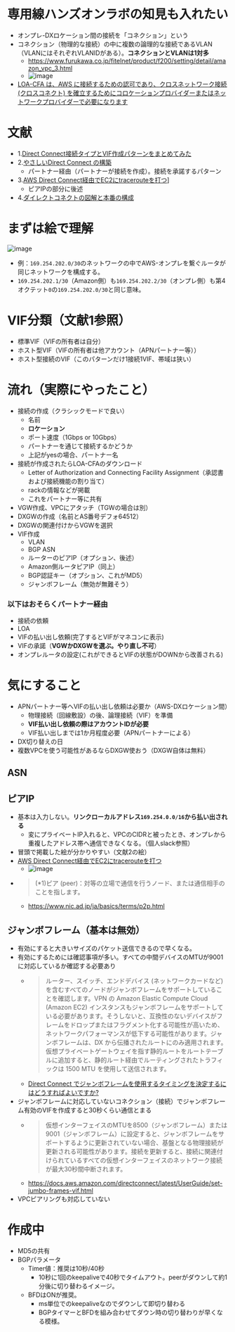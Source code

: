 # 専用線ハンズオンラボの知見も入れたい
- オンプレ-DXロケーション間の接続を「コネクション」という
- コネクション（物理的な接続）の中に複数の論理的な接続であるVLAN（VLANにはそれぞれVLANIDがある）。**コネクションとVLANは1対多**
  - https://www.furukawa.co.jp/fitelnet/product/f200/setting/detail/amazon_vpc_3.html
  - ![image](https://user-images.githubusercontent.com/60077121/100759086-90aa7a00-3433-11eb-9a1a-ea3cd2651a7d.png)
- [LOA-CFA は、AWS に接続するための認可であり、クロスネットワーク接続 (クロスコネクト) を確立するためにコロケーションプロバイダーまたはネットワークプロバイダーで必要になります](https://docs.aws.amazon.com/ja_jp/directconnect/latest/UserGuide/getting_started.html)

# 文献
- 1.[Direct Connect接続タイプとVIF作成パターンをまとめてみた](https://dev.classmethod.jp/articles/direct-connect-connection-pattern-vif/)
- 2.[やさしいDirect Connect の構築](https://oji-cloud.net/2019/12/18/post-3759/)
  - パートナー経由（パートナーが接続を作成）。接続を承諾するパターン
- 3.[AWS Direct Connect経由でEC2にtracerouteを打つ](https://blog.serverworks.co.jp/traceroute-via-directconnect)]
  - ピアIPの部分に後述
- 4.[ダイレクトコネクトの図解と本番の構成](https://blog.hiroakis.net/posts/6/index.html)

# まずは絵で理解
![image](https://user-images.githubusercontent.com/60077121/100880729-708cc080-34f0-11eb-9daa-49966b9c5b46.png)
- 例：`169.254.202.0/30`のネットワークの中でAWS-オンプレを繋ぐルータが同じネットワークを構成する。
- `169.254.202.1/30`（Amazon側）も`169.254.202.2/30`（オンプレ側）も第4オクテット`0`の`169.254.202.0/30`と同じ意味。


# VIF分類（文献1参照）
- 標準VIF（VIFの所有者は自分）
- ホスト型VIF（VIFの所有者は他アカウント（APNパートナー等））
- ホスト型接続のVIF（このパターンだけ1接続1VIF、帯域は狭い）


# 流れ（実際にやったこと）
- 接続の作成（クラシックモードで良い）
  - 名前
  - **ロケーション**
  - ポート速度（1Gbps or 10Gbps）
  - パートナーを通じて接続するかどうか
  - 上記がyesの場合、パートナー名
- 接続が作成されたらLOA-CFAのダウンロード
  - Letter of Authorization and Connecting Facility Assignment（承認書および接続機能の割り当て）
  - rackの情報などが掲載
  - これをパートナー等に共有
- VGW作成、VPCにアタッチ（TGWの場合は別）
- DXGWの作成（名前とAS番号デフォ64512）
- DXGWの関連付けからVGWを選択
- VIF作成
  - VLAN
  - BGP ASN
  - ルーターのピアIP（オプション、後述）
  - Amazon側ルータピアIP（同上）
  - BGP認証キー（オプション、これがMD5）
  - ジャンボフレーム（無効が無難そう）

### 以下はおそらくパートナー経由
- 接続の依頼
- LOA
- VIFの払い出し依頼(完了するとVIFがマネコンに表示)
- VIFの承諾（**VGWかDXGWを選ぶ。やり直し不可**）
- オンプレルータの設定(これができるとVIFの状態がDOWNから改善される)

# 気にすること
- APNパートナー等へVIFの払い出し依頼は必要か（AWS-DXロケーション間）
  - 物理接続（回線敷設）の後、論理接続（VIF）を準備
  - **VIF払い出し依頼の際はアカウントIDが必要**
  - VIF払い出しまでは1か月程度必要（APNパートナーによる）
- DX切り替えの日
- 複数VPCを使う可能性があるならDXGW使おう（DXGW自体は無料）

## ASN

## ピアIP
- 基本は入力しない。**リンクローカルアドレス`169.254.0.0/16`から払い出される**
  - 変にプライベートIP入れると、VPCのCIDRと被ったとき、オンプレから重複したアドレス帯へ通信できなくなる。（個人slack参照）
- 冒頭で掲載した絵が分かりやすい（文献2の絵）
- [AWS Direct Connect経由でEC2にtracerouteを打つ](https://blog.serverworks.co.jp/traceroute-via-directconnect)
  - ![image](https://user-images.githubusercontent.com/60077121/100758519-f21e1900-3432-11eb-961f-ce72692064a5.png)
- >(*1)ピア (peer)：対等の立場で通信を行うノード、または通信相手のことを指します。
  - https://www.nic.ad.jp/ja/basics/terms/p2p.html

## ジャンボフレーム（基本は無効）
- 有効にすると大きいサイズのパケット送信できるので早くなる。
- 有効にするためには確認事項が多い。すべての中間デバイスのMTUが9001に対応しているか確認する必要あり
  - >ルーター、スイッチ、エンドデバイス (ネットワークカードなど) を含むすべてのノードがジャンボフレームをサポートしていることを確認します。VPN の Amazon Elastic Compute Cloud (Amazon EC2) インスタンスもジャンボフレームをサポートしている必要があります。そうしないと、互換性のないデバイスがフレームをドロップまたはフラグメント化する可能性が高いため、ネットワークパフォーマンスが低下する可能性があります。ジャンボフレームは、DX から伝播されたルートにのみ適用されます。仮想プライベートゲートウェイを指す静的ルートをルートテーブルに追加すると、静的ルート経由でルーティングされたトラフィックは 1500 MTU を使用して送信されます。
  - [Direct Connect でジャンボフレームを使用するタイミングを決定するにはどうすればよいですか?](https://aws.amazon.com/jp/premiumsupport/knowledge-center/dx-use-jumbo-frames-with-direct-connect/)
- ジャンボフレームに対応していないコネクション（接続）でジャンボフレーム有効のVIFを作成すると30秒くらい通信とまる
  - >仮想インターフェイスのMTUを8500（ジャンボフレーム）または9001（ジャンボフレーム）に設定すると、ジャンボフレームをサポートするように更新されていない場合、基盤となる物理接続が更新される可能性があります。接続を更新すると、接続に関連付けられているすべての仮想インターフェイスのネットワーク接続が最大30秒間中断されます。
  - https://docs.aws.amazon.com/directconnect/latest/UserGuide/set-jumbo-frames-vif.html
- VPCピアリングも対応していない

# 作成中
- MD5の共有
- BGPパラメータ
  - Timer値：推奨は10秒/40秒
    - 10秒に1回のkeepaliveで40秒でタイムアウト。peerがダウンして約1分後に切り替わるイメージ。
  - BFDはONが推奨。
    - ms単位でのkeepaliveなのでダウンして即切り替わる
    - BGPタイマーとBFDを組み合わせてダウン時の切り替わりが早くなる模様。
